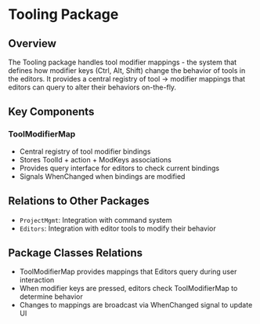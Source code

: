 # Tooling Package

## Overview
The Tooling package handles tool modifier mappings - the system that defines how modifier keys (Ctrl, Alt, Shift) change the behavior of tools in the editors. It provides a central registry of tool → modifier mappings that editors can query to alter their behaviors on-the-fly.

## Key Components

### ToolModifierMap
- Central registry of tool modifier bindings
- Stores ToolId + action + ModKeys associations
- Provides query interface for editors to check current bindings
- Signals WhenChanged when bindings are modified

## Relations to Other Packages
- `ProjectMgmt`: Integration with command system
- `Editors`: Integration with editor tools to modify their behavior

## Package Classes Relations
- ToolModifierMap provides mappings that Editors query during user interaction
- When modifier keys are pressed, editors check ToolModifierMap to determine behavior
- Changes to mappings are broadcast via WhenChanged signal to update UI
